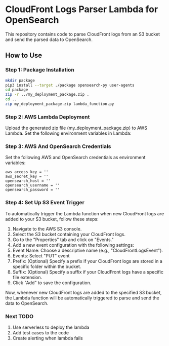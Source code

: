 # CloudFront Logs Parser Lambda for OpenSearch

This repository contains code to parse CloudFront logs from an S3 bucket and send the parsed data to OpenSearch.

## How to Use

### Step 1: Package Installation

```bash
mkdir package
pip3 install --target ./package opensearch-py user-agents
cd package
zip -r ../my_deployment_package.zip .
cd ..
zip my_deployment_package.zip lambda_function.py
```

### Step 2: AWS Lambda Deployment
Upload the generated zip file (my_deployment_package.zip) to AWS Lambda. Set the following environment variables in Lambda:


### Step 3: AWS And OpenSearch Credentials
Set the following AWS and OpenSearch credentials as environment variables:

```
aws_access_key = ''
aws_secret_key = ''
opensearch_host = ''
opensearch_username = ''
opensearch_password = ''
```

### Step 4: Set Up S3 Event Trigger
To automatically trigger the Lambda function when new CloudFront logs are added to your S3 bucket, follow these steps:

1. Navigate to the AWS S3 console.
2. Select the S3 bucket containing your CloudFront logs.
3. Go to the "Properties" tab and click on "Events."
4. Add a new event configuration with the following settings:
5. Event Name: Choose a descriptive name (e.g., "CloudFrontLogsEvent").
6. Events: Select "PUT" event
7. Prefix: (Optional) Specify a prefix if your CloudFront logs are stored in a specific folder within the bucket.
8. Suffix: (Optional) Specify a suffix if your CloudFront logs have a specific file extension.
9. Click "Add" to save the configuration.
    
Now, whenever new CloudFront logs are added to the specified S3 bucket, the Lambda function will be automatically triggered to parse and send the data to OpenSearch.


### Next TODO
1. Use serverless to deploy the lambda
2. Add test cases to the code
3. Create alerting when lambda fails

